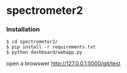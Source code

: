 # spectrometer2

### Installation
```
$ cd spectrometer2/
$ pip install -r requirements.txt
$ python dashboard/webapp.py
```

open a browswer
http://127.0.0.1:5000/git/test
